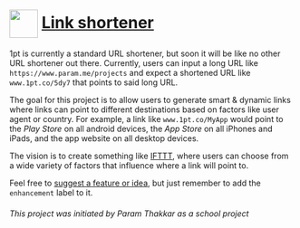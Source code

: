 # <img align="center" width="50" src="https://raw.githubusercontent.com/paramt/1pt/master/resources/favicon/android-chrome-512x512.png">  [Link shortener](https://www.1pt.co)

1pt is currently a standard URL shortener, but soon it will be like no other URL shortener out there. Currently, users can input a long URL like ```https://www.param.me/projects``` and expect a shortened URL like ```www.1pt.co/5dy7``` that points to said long URL.

The goal for this project is to allow users to generate smart & dynamic links where links can point to different destinations based on factors like user agent or country. For example, a link like ```www.1pt.co/MyApp``` would point to the *Play Store* on all android devices, the *App Store* on all iPhones and iPads, and the app website on all desktop devices.

The vision is to create something like [IFTTT](https://ifttt.com/), where users can choose from a wide variety of factors that influence where a link will point to.

Feel free to [suggest a feature or idea](https://github.com/paramt/1pt/issues/new), but just remember to add the ```enhancement``` label to it.

###### This project was initiated by Param Thakkar as a school project
